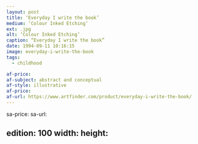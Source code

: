 ```yaml
---
layout: post
title: ‘Everyday I write the book’
medium: ‘Colour Inked Etching’
ext: .jpg
alt: ‘Colour Inked Etching’
caption: “Everyday I write the book”
date: 1994-09-11 10:16:15
image: everyday-i-write-the-book
tags:
  - childhood

af-price:
af-subject: abstract and conceptual
af-style: illustrative
af-price:
af-url: https://www.artfinder.com/product/everyday-i-write-the-book/
---
```



sa-price:
sa-url:

edition: 100
width: 
height: 
---

